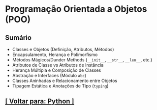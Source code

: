 # Programação Orientada a Objetos (POO)

## Sumário

- Classes e Objetos (Definição, Atributos, Métodos)
- Encapsulamento, Herança e Polimorfismo
- Métodos Mágicos/Dunder Methods (`__init__`, `__str__`, `__len__`, etc.)
- Atributos de Classe vs Atributos de Instância
- Herança Múltipla e Composição de Classes
- Abstração e Interfaces (Módulo `abc`)
- Classes Aninhadas e Relacionamento entre Objetos
- Tipagem Estática e Anotações de Tipo (`typing`)

## [[ Voltar para: Python ]](../python.md)